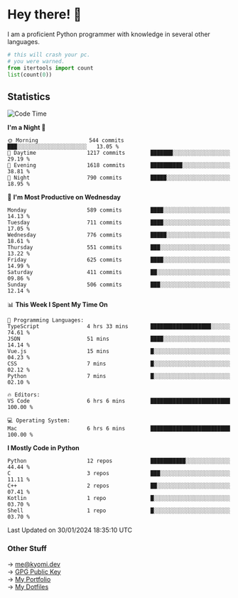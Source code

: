 # Hey there! 👋

I am a proficient Python programmer with knowledge in several other languages.

```py
# this will crash your pc.
# you were warned.
from itertools import count
list(count(0))
```

## Statistics
<!--START_SECTION:waka-->
![Code Time](http://img.shields.io/badge/Code%20Time-815%20hrs%2056%20mins-blue)

**I'm a Night 🦉** 

```text
🌞 Morning                544 commits         ███░░░░░░░░░░░░░░░░░░░░░░   13.05 % 
🌆 Daytime                1217 commits        ███████░░░░░░░░░░░░░░░░░░   29.19 % 
🌃 Evening                1618 commits        ██████████░░░░░░░░░░░░░░░   38.81 % 
🌙 Night                  790 commits         █████░░░░░░░░░░░░░░░░░░░░   18.95 % 
```
📅 **I'm Most Productive on Wednesday** 

```text
Monday                   589 commits         ████░░░░░░░░░░░░░░░░░░░░░   14.13 % 
Tuesday                  711 commits         ████░░░░░░░░░░░░░░░░░░░░░   17.05 % 
Wednesday                776 commits         █████░░░░░░░░░░░░░░░░░░░░   18.61 % 
Thursday                 551 commits         ███░░░░░░░░░░░░░░░░░░░░░░   13.22 % 
Friday                   625 commits         ████░░░░░░░░░░░░░░░░░░░░░   14.99 % 
Saturday                 411 commits         ██░░░░░░░░░░░░░░░░░░░░░░░   09.86 % 
Sunday                   506 commits         ███░░░░░░░░░░░░░░░░░░░░░░   12.14 % 
```


📊 **This Week I Spent My Time On** 

```text
💬 Programming Languages: 
TypeScript               4 hrs 33 mins       ███████████████████░░░░░░   74.61 % 
JSON                     51 mins             ████░░░░░░░░░░░░░░░░░░░░░   14.14 % 
Vue.js                   15 mins             █░░░░░░░░░░░░░░░░░░░░░░░░   04.23 % 
CSS                      7 mins              █░░░░░░░░░░░░░░░░░░░░░░░░   02.12 % 
Python                   7 mins              █░░░░░░░░░░░░░░░░░░░░░░░░   02.10 % 

🔥 Editors: 
VS Code                  6 hrs 6 mins        █████████████████████████   100.00 % 

💻 Operating System: 
Mac                      6 hrs 6 mins        █████████████████████████   100.00 % 
```

**I Mostly Code in Python** 

```text
Python                   12 repos            ███████████░░░░░░░░░░░░░░   44.44 % 
C                        3 repos             ███░░░░░░░░░░░░░░░░░░░░░░   11.11 % 
C++                      2 repos             ██░░░░░░░░░░░░░░░░░░░░░░░   07.41 % 
Kotlin                   1 repo              █░░░░░░░░░░░░░░░░░░░░░░░░   03.70 % 
Shell                    1 repo              █░░░░░░░░░░░░░░░░░░░░░░░░   03.70 % 
```




 Last Updated on 30/01/2024 18:35:10 UTC
<!--END_SECTION:waka-->

### Other Stuff

→ [me@kyomi.dev](mailto:me@kyomi.dev)\
→ [GPG Public Key](https://github.com/bitterteriyaki.gpg)\
→ [My Portfolio](https://kyomi.dev)\
→ [My Dotfiles](https://github.com/bitterteriyaki/dotfiles)
